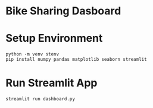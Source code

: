 # Bike Sharing Dasboard

# Setup Environment
```
python -m venv stenv
pip install numpy pandas matplotlib seaborn streamlit
```

# Run Streamlit App
```
streamlit run dashboard.py
```
